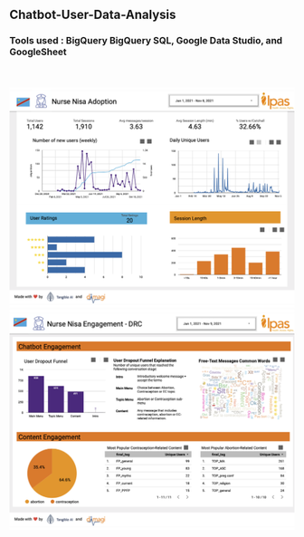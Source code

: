## Chatbot-User-Data-Analysis

### **Tools used :** <b> <font size=3> BigQuery BigQuery SQL, Google Data Studio, and GoogleSheet
<br>


![Page1](/images_1/page1.png)
![Page1](/images_1/page2.png)



